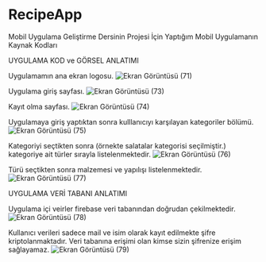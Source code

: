 # RecipeApp
Mobil Uygulama Geliştirme Dersinin Projesi İçin Yaptığım Mobil Uygulamanın Kaynak Kodları



UYGULAMA KOD ve GÖRSEL ANLATIMI

Uygulamamın ana ekran logosu.
![Ekran Görüntüsü (71)](https://github.com/YusufUzeyir/RecipeApp/assets/92249669/839a6d1e-b870-4043-84e4-6a04316463be)

Uygulama giriş sayfası.
![Ekran Görüntüsü (73)](https://github.com/YusufUzeyir/RecipeApp/assets/92249669/106ee57f-90bd-4357-b9ef-e3a976161a88)

Kayıt olma sayfası.
![Ekran Görüntüsü (74)](https://github.com/YusufUzeyir/RecipeApp/assets/92249669/1b690acc-676c-4538-9c04-0d5447ab802b)

Uygulamaya giriş yaptıktan sonra kulllanıcıyı karşılayan kategoriler bölümü.
![Ekran Görüntüsü (75)](https://github.com/YusufUzeyir/RecipeApp/assets/92249669/6818a395-da9e-4b84-b487-d4c2cf3b5719)

Kategoriyi seçtikten sonra (örnekte salatalar kategorisi seçilmiştir.) kategoriye ait türler sırayla listelenmektedir.
![Ekran Görüntüsü (76)](https://github.com/YusufUzeyir/RecipeApp/assets/92249669/debbf6fd-7906-4979-a3de-f3fe45e2fa47)

Türü seçtikten sonra malzemesi ve yapılışı listelenmektedir.
![Ekran Görüntüsü (77)](https://github.com/YusufUzeyir/RecipeApp/assets/92249669/f46e36f1-cc5a-4c93-9178-fcf7333dbb4a)

UYGULAMA VERİ TABANI ANLATIMI

Uygulama içi veirler firebase veri tabanından doğrudan çekilmektedir.
![Ekran Görüntüsü (78)](https://github.com/YusufUzeyir/RecipeApp/assets/92249669/0b8affb3-d672-4cd0-a145-0a5b2a640386)

Kullanıcı verileri sadece mail ve isim olarak kayıt edilmekte şifre kriptolanmaktadır. 
Veri tabanına erişimi olan kimse sizin şifrenize erişim sağlayamaz.
![Ekran Görüntüsü (79)](https://github.com/YusufUzeyir/RecipeApp/assets/92249669/ccf363cf-1815-4def-9dcb-98a49db6fedc)



